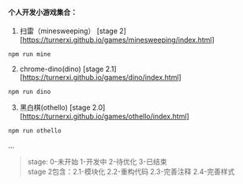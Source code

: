 #### 个人开发小游戏集合：
1. 扫雷（minesweeping） [stage 2] [https://turnerxi.github.io/games/minesweeping/index.html]
```
npm run mine
```

2. chrome-dino(dino) [stage 2.1] [https://turnerxi.github.io/games/dino/index.html]
```
npm run dino
```

3. 黑白棋(othello) [stage 2.0] [https://turnerxi.github.io/games/othello/index.html]
```
npm run othello
```
...

> stage: 0-未开始 1-开发中 2-待优化 3-已结束<br/>
stage 2包含：2.1-模块化 2.2-重构代码 2.3-完善注释 2.4-完善样式
